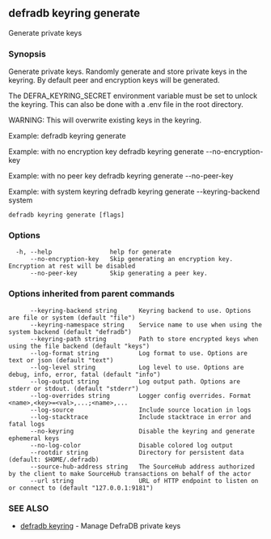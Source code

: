 ## defradb keyring generate

Generate private keys

### Synopsis

Generate private keys.
Randomly generate and store private keys in the keyring.
By default peer and encryption keys will be generated.

The DEFRA_KEYRING_SECRET environment variable must be set to unlock the keyring.
This can also be done with a .env file in the root directory.

WARNING: This will overwrite existing keys in the keyring.

Example:
  defradb keyring generate

Example: with no encryption key
  defradb keyring generate --no-encryption-key

Example: with no peer key
  defradb keyring generate --no-peer-key

Example: with system keyring
  defradb keyring generate --keyring-backend system

```
defradb keyring generate [flags]
```

### Options

```
  -h, --help                help for generate
      --no-encryption-key   Skip generating an encryption key. Encryption at rest will be disabled
      --no-peer-key         Skip generating a peer key.
```

### Options inherited from parent commands

```
      --keyring-backend string      Keyring backend to use. Options are file or system (default "file")
      --keyring-namespace string    Service name to use when using the system backend (default "defradb")
      --keyring-path string         Path to store encrypted keys when using the file backend (default "keys")
      --log-format string           Log format to use. Options are text or json (default "text")
      --log-level string            Log level to use. Options are debug, info, error, fatal (default "info")
      --log-output string           Log output path. Options are stderr or stdout. (default "stderr")
      --log-overrides string        Logger config overrides. Format <name>,<key>=<val>,...;<name>,...
      --log-source                  Include source location in logs
      --log-stacktrace              Include stacktrace in error and fatal logs
      --no-keyring                  Disable the keyring and generate ephemeral keys
      --no-log-color                Disable colored log output
      --rootdir string              Directory for persistent data (default: $HOME/.defradb)
      --source-hub-address string   The SourceHub address authorized by the client to make SourceHub transactions on behalf of the actor
      --url string                  URL of HTTP endpoint to listen on or connect to (default "127.0.0.1:9181")
```

### SEE ALSO

* [defradb keyring](defradb_keyring.md)	 - Manage DefraDB private keys

